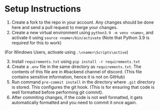 # Setup Instructions
1. Create a fork to the repo in your account. Any changes should be done here and send a pull request to merge your changes.
2. Create a new virtual environment using ```python3.9 -m venv <name>```, and activate it using ```source <name>/bin/activate``` (Note that Python 3.9 is required for this to work)

(For Windows Users, activate using `.\<name>\Scripts\active`)

3. Install ```requirements.txt``` using ```pip install -r requirements.txt```
4. Create a ```.env``` file in the same directory as ```requirements.txt```. The contents of this file are in #backend channel of discord. (This file contains sensitive information, hence it is not on GitHub)
5. Run command ```pre-commit install``` in the directory where ```.git``` directory is stored. This configures the git hook. (This is for ensuring that code is well formatted before performing git commit). 
6. After commiting changes, if the code is not well formatted, it gets automatically formatted and you need to commit it once again. 
